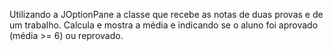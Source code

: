 Utilizando a JOptionPane a classe que recebe as notas de duas provas e de um trabalho. Calcula e mostra a média e indicando se o aluno foi aprovado (média >= 6) ou reprovado.
